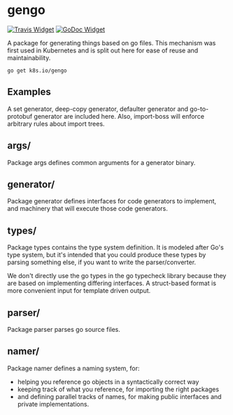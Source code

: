 # gengo

[![Travis Widget]][Travis] [![GoDoc Widget]][GoDoc]

[Travis]: https://travis-ci.org/kubernetes/gengo
[Travis Widget]: https://travis-ci.org/kubernetes/gengo.svg?branch=master
[GoDoc]: https://godoc.org/k8s.io/gengo
[GoDoc Widget]: https://godoc.org/k8s.io/gengo?status.svg

A package for generating things based on go files. This mechanism was first used
in Kubernetes and is split out here for ease of reuse and maintainability.

`go get k8s.io/gengo`

## Examples

A set generator, deep-copy generator, defaulter generator and go-to-protobuf
generator are included here. Also, import-boss will enforce arbitrary rules about
import trees.

## args/

Package args defines common arguments for a generator binary.

## generator/

Package generator defines interfaces for code generators to implement, and
machinery that will execute those code generators.

## types/

Package types contains the type system definition. It is modeled after Go's type
system, but it's intended that you could produce these types by parsing
something else, if you want to write the parser/converter.

We don't directly use the go types in the go typecheck library because they are
based on implementing differing interfaces. A struct-based format is more
convenient input for template driven output.

## parser/

Package parser parses go source files.

## namer/

Package namer defines a naming system, for:
* helping you reference go objects in a syntactically correct way
* keeping track of what you reference, for importing the right packages
* and defining parallel tracks of names, for making public interfaces and
  private implementations.

